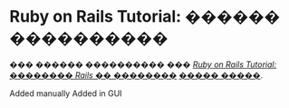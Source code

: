 # Ruby on Rails Tutorial: ������ ����������

��� ������ ���������� ���
[*Ruby on Rails Tutorial: �������� Rails �� ��������*](http://railstutorial.org/)
 [����� �����](http://michaelhartl.com/).

 Added manually
 Added in GUI